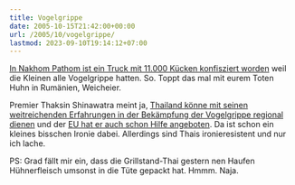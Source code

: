 ```yaml
---
title: Vogelgrippe
date: 2005-10-15T21:42:00+00:00
url: /2005/10/vogelgrippe/
lastmod: 2023-09-10T19:14:12+07:00
---
```

[In Nakhom Pathom ist ein Truck mit 11.000 Kücken konfisziert worden][1] weil die Kleinen alle Vogelgrippe hatten. So. Toppt das mal mit eurem Toten Huhn in Rumänien, Weicheier.

Premier Thaksin Shinawatra meint ja, [Thailand könne mit seinen weitreichenden Erfahrungen in der Bekämpfung der Vogelgrippe regional dienen][2] und der [EU hat er auch schon Hilfe angeboten][3]. Da ist schon ein kleines bisschen Ironie dabei. Allerdings sind Thais ironieresistent und nur ich lache.

PS: Grad fällt mir ein, dass die Grillstand-Thai gestern nen Haufen Hühnerfleisch umsonst in die Tüte gepackt hat. Hmmm. Naja.

 [1]: http://www.angolapress-angop.ao/noticia-e.asp?ID=383412
 [2]: http://bangkokpost.com/News/16Oct2005_news02.php
 [3]: http://archives.mybangkokpost.com/bkkarchives/frontstore/news_detail.html?aid=175747&textcat=General%20News&type=a&key=bird%20flu&year=&click_page=1&search_cat=text&from=text_search
